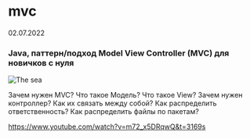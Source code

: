 # mvc
02.07.2022
### Java, паттерн/подход Model View Controller (MVC) для новичков с нуля

![The sea](blob/master/mvc/sea.jpg "Sea")

Зачем нужен MVC?
Что такое Модель? Что такое View? Зачем нужен контроллер? Как их связать между собой? Как распределить ответственность? Как распределить файлы по пакетам?

https://www.youtube.com/watch?v=m72_x5DRqwQ&t=3169s
